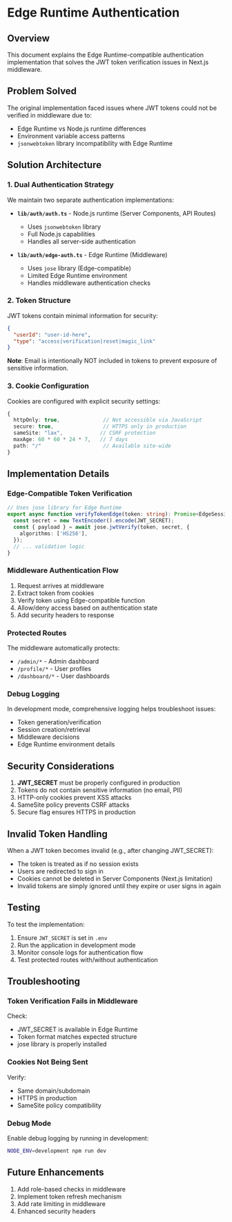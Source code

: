 # Edge Runtime Authentication

## Overview

This document explains the Edge Runtime-compatible authentication implementation that solves the JWT token verification issues in Next.js middleware.

## Problem Solved

The original implementation faced issues where JWT tokens could not be verified in middleware due to:
- Edge Runtime vs Node.js runtime differences
- Environment variable access patterns
- `jsonwebtoken` library incompatibility with Edge Runtime

## Solution Architecture

### 1. Dual Authentication Strategy

We maintain two separate authentication implementations:

- **`lib/auth/auth.ts`** - Node.js runtime (Server Components, API Routes)
  - Uses `jsonwebtoken` library
  - Full Node.js capabilities
  - Handles all server-side authentication

- **`lib/auth/edge-auth.ts`** - Edge Runtime (Middleware)
  - Uses `jose` library (Edge-compatible)
  - Limited Edge Runtime environment
  - Handles middleware authentication checks

### 2. Token Structure

JWT tokens contain minimal information for security:
```json
{
  "userId": "user-id-here",
  "type": "access|verification|reset|magic_link"
}
```

**Note**: Email is intentionally NOT included in tokens to prevent exposure of sensitive information.

### 3. Cookie Configuration

Cookies are configured with explicit security settings:
```typescript
{
  httpOnly: true,              // Not accessible via JavaScript
  secure: true,                // HTTPS only in production
  sameSite: "lax",            // CSRF protection
  maxAge: 60 * 60 * 24 * 7,   // 7 days
  path: "/"                    // Available site-wide
}
```

## Implementation Details

### Edge-Compatible Token Verification

```typescript
// Uses jose library for Edge Runtime
export async function verifyTokenEdge(token: string): Promise<EdgeSession | null> {
  const secret = new TextEncoder().encode(JWT_SECRET);
  const { payload } = await jose.jwtVerify(token, secret, {
    algorithms: ['HS256'],
  });
  // ... validation logic
}
```

### Middleware Authentication Flow

1. Request arrives at middleware
2. Extract token from cookies
3. Verify token using Edge-compatible function
4. Allow/deny access based on authentication state
5. Add security headers to response

### Protected Routes

The middleware automatically protects:
- `/admin/*` - Admin dashboard
- `/profile/*` - User profiles
- `/dashboard/*` - User dashboards

### Debug Logging

In development mode, comprehensive logging helps troubleshoot issues:
- Token generation/verification
- Session creation/retrieval
- Middleware decisions
- Edge Runtime environment details

## Security Considerations

1. **JWT_SECRET** must be properly configured in production
2. Tokens do not contain sensitive information (no email, PII)
3. HTTP-only cookies prevent XSS attacks
4. SameSite policy prevents CSRF attacks
5. Secure flag ensures HTTPS in production

## Invalid Token Handling

When a JWT token becomes invalid (e.g., after changing JWT_SECRET):
- The token is treated as if no session exists
- Users are redirected to sign in
- Cookies cannot be deleted in Server Components (Next.js limitation)
- Invalid tokens are simply ignored until they expire or user signs in again

## Testing

To test the implementation:

1. Ensure `JWT_SECRET` is set in `.env`
2. Run the application in development mode
3. Monitor console logs for authentication flow
4. Test protected routes with/without authentication

## Troubleshooting

### Token Verification Fails in Middleware

Check:
- JWT_SECRET is available in Edge Runtime
- Token format matches expected structure
- jose library is properly installed

### Cookies Not Being Sent

Verify:
- Same domain/subdomain
- HTTPS in production
- SameSite policy compatibility

### Debug Mode

Enable debug logging by running in development:
```bash
NODE_ENV=development npm run dev
```

## Future Enhancements

1. Add role-based checks in middleware
2. Implement token refresh mechanism
3. Add rate limiting in middleware
4. Enhanced security headers